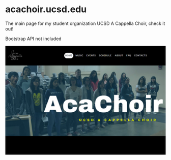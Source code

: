 # acachoir.ucsd.edu
The main page for my student organization UCSD A Cappella Choir, check it out!

Bootstrap API not included

![alt text](https://github.com/hwanggit/hwanggit.github.io/blob/master/projects/acachoir.PNG)
